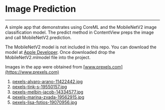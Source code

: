 #  Image Prediction

---

A simple app that demonstrates using CoreML and the MobileNetV2 image classification model. The predict method in ContentView preps the image and call MobileNetV2.prediction.

The MobileNetV2 model is not included in this repo. You can download the model at [Apple Developer](https://developer.apple.com/machine-learning/models/). Once downloaded drop the MobileNetV2.mlmodel file into the project.

 
Images in the app were obtained from [www.prexels.com](https://www.prexels.com)

1. [pexels-alvaro-arano-11422442.jpg](https://www.pexels.com/photo/guanaco-standing-in-pampas-11422442/)
2. [pexels-tink-s-19550157.jpg](https://www.pexels.com/photo/a-mountain-with-trees-and-fog-in-the-background-19550157/)
3. [pexels-melbin-jacob-14334577.jpg](https://www.pexels.com/photo/monkey-sitting-on-a-railing-14334577/)
4. [pexels-marina-zvada-19562915.jpg](https://www.pexels.com/photo/a-swan-is-swimming-in-the-water-near-a-lake-19562915/)
5. [pexels-lisa-fotios-19070956.jpg](https://www.pexels.com/photo/close-up-of-woman-holding-a-christmas-mug-with-hot-cocoa-19070956/)
